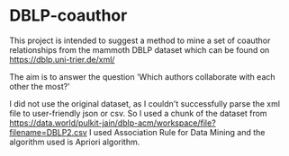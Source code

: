 # DBLP-coauthor

This project is intended to suggest a method to mine a set of coauthor relationships from the mammoth DBLP dataset which can be found on https://dblp.uni-trier.de/xml/

The aim is to answer the question 'Which authors collaborate with each other the most?'

I did not use the original dataset, as I couldn't successfully parse the xml file to user-friendly json or csv. So I used a chunk of the dataset from https://data.world/pulkit-jain/dblp-acm/workspace/file?filename=DBLP2.csv
I used Association Rule for Data Mining and the algorithm used is Apriori algorithm.
